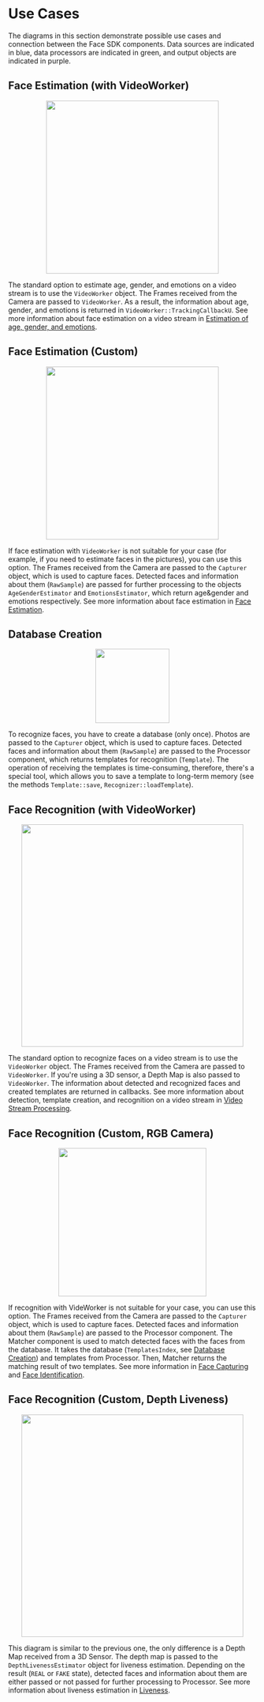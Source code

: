 # Use Cases

The diagrams in this section demonstrate possible use cases and connection between the Face SDK components. Data sources are indicated in blue, data processors are indicated in green, and output objects are indicated in purple. 

## Face Estimation (with VideoWorker)

<p align="center">
<img width="350" src="../img/scheme_analytics_vw.png"><br>
</p>

The standard option to estimate age, gender, and emotions on a video stream is to use the `VideoWorker` object. The Frames received from the Camera are passed to `VideoWorker`. As a result, the information about age, gender, and emotions is returned in `VideoWorker::TrackingCallbackU`. See more information about face estimation on a video stream in [Estimation of age, gender, and emotions](development/video_stream_processing.md#estimation-of-age-gender-and-emotions).

## Face Estimation (Custom)

<p align="center">
<img width="350" src="../img/scheme_analytics_custom.png"><br>
</p>

If face estimation with `VideoWorker` is not suitable for your case (for example, if you need to estimate faces in the pictures), you can use this option. The Frames received from the Camera are passed to the `Capturer` object, which is used to capture faces. Detected faces and information about them (`RawSample`) are passed for further processing to the objects `AgeGenderEstimator` and `EmotionsEstimator`, which return age&gender and emotions respectively. See more information about face estimation in [Face Estimation](development/face_estimation.md).

## Database Creation  

<p align="center">
<img width="150" src="../img/scheme_database_creation.png"><br>
</p>

To recognize faces, you have to create a database (only once). Photos are passed to the `Capturer` object, which is used to capture faces. Detected faces and information about them (`RawSample`) are passed to the Processor component, which returns templates for recognition (`Template`). The operation of receiving the templates is time-consuming, therefore, there's a special tool, which allows you to save a template to long-term memory (see the methods `Template::save`, `Recognizer::loadTemplate`).

## Face Recognition (with VideoWorker) 

<p align="center">
<img width="450" src="../img/scheme_recognition_vw.png"><br>
</p>

The standard option to recognize faces on a video stream is to use the `VideoWorker` object. The Frames received from the Camera are passed to `VideoWorker`. If you're using a 3D sensor, a Depth Map is also passed to `VideoWorker`. The information about detected and recognized faces and created templates are returned in callbacks. See more information about detection, template creation, and recognition on a video stream in [Video Stream Processing](development/video_stream_processing.md). 

## Face Recognition (Custom, RGB Camera)

<p align="center">
<img width="300" src="../img/scheme_recognition_custom_camera.png"><br>
</p>

If recognition with VideWorker is not suitable for your case, you can use this option. The Frames received from the Camera are passed to the `Capturer` object, which is used to capture faces. Detected faces and information about them (`RawSample`) are passed to the Processor component. The Matcher component is used to match detected faces with the faces from the database. It takes the database (`TemplatesIndex`, see [Database Creation](#database-creation)) and templates from Processor. Then, Matcher returns the matching result of two templates. See more information in [Face Capturing](development/face_capturing.md) and [Face Identification](development/face_identification.md).

## Face Recognition (Custom, Depth Liveness)

<p align="center">
<img width="450" src="../img/scheme_recognition_custom_3dsensor.png"><br>
</p>

This diagram is similar to the previous one, the only difference is a Depth Map received from a 3D Sensor. The depth map is passed to the `DepthLivenessEstimator` object for liveness estimation. Depending on the result (`REAL` or `FAKE` state), detected faces and information about them are either passed or not passed for further processing to Processor. See more information about liveness estimation in [Liveness](development/face_estimation.md#liveness).
